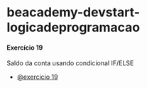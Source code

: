# beacademy-devstart-logicadeprogramacao

#### Exercício 19

Saldo da conta usando condicional IF/ELSE

- [@exercicio 19](https://github.com/rejota23/beacademy-devstart-logicadeprogramacao/blob/feature/exercicio19/SALDOCONDICIONAL.ALG)